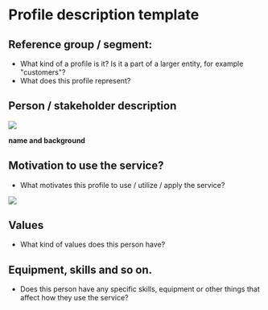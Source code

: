 # Profile description template


## Reference group / segment:

* What kind of a profile is it? Is it a part of a larger entity, for example "customers"?
* What does this profile represent?

## Person / stakeholder description

![](https://openclipart.org/image/300px/svg_to_png/293286/Unknown-With-Background.png)


**name and background**



## Motivation to use the service? 

* What motivates this profile to use / utilize / apply the service?


![](https://openclipart.org/image/300px/svg_to_png/291313/why.png)


## Values  

* What kind of values does this person have?

## Equipment, skills and so on.

* Does this person have any specific skills, equipment or other things that affect how they use the service? 

